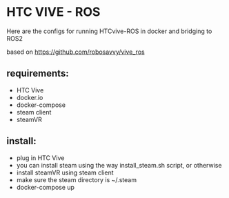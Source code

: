 # HTC VIVE - ROS

Here are the configs for running HTCvive-ROS in docker and bridging to ROS2

based on https://github.com/robosavvy/vive_ros

## requirements:
- HTC Vive
- docker.io
- docker-compose
- steam client
- steamVR


## install:

- plug in HTC Vive
- you can install steam using the way install_steam.sh script, or otherwise
- install steamVR using steam client
- make sure the steam directory is ~/.steam
- docker-compose up
